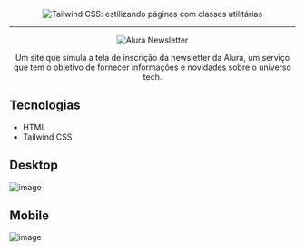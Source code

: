 <p align="center"> <img src="https://user-images.githubusercontent.com/76708357/162738129-a9aa3391-385f-403d-8f36-6324549ff735.png" alt="Tailwind CSS: estilizando páginas com classes utilitárias"> </p>

<hr>

<p align="center"> <img src="https://user-images.githubusercontent.com/76708357/162738365-c3bbc527-11ca-4626-9073-91a225f13534.png" alt="Alura Newsletter"> </p>
<p align="center">Um site que simula a tela de inscrição da newsletter da Alura, um serviço que tem o objetivo de fornecer informações e novidades sobre o universo tech.</p>

## Tecnologias
* HTML
* Tailwind CSS

## Desktop
![image](https://user-images.githubusercontent.com/76708357/162736350-2c71a443-f157-42ec-8e3f-bd62d2889b39.png)

## Mobile
![image](https://user-images.githubusercontent.com/76708357/162736513-dc021074-a2e5-4a19-8715-23b8706a5638.png)
